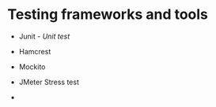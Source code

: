 # Testing frameworks and tools

- Junit - *Unit test*

- Hamcrest

- Mockito

- JMeter Stress test

- 

